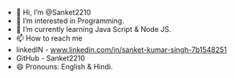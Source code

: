 - 👋 Hi, I’m @Sanket2210
- 👀 I’m interested in Programming.
- 🌱 I’m currently learning Java Script & Node JS.
- 📫 How to reach me
- linkedIN - www.linkedin.com/in/sanket-kumar-singh-7b1548251
- GitHub - Sanket2210
- 😄 Pronouns: English & Hindi.
